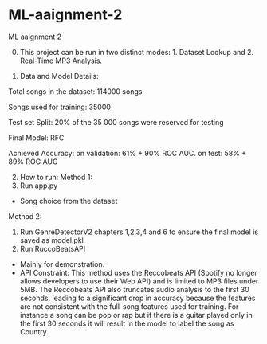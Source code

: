 # ML-aaignment-2
ML aaignment 2

0. This project can be run in two distinct modes: 1. Dataset Lookup and 2. Real-Time MP3 Analysis.

1. Data and Model Details:

Total songs in the dataset: 114000 songs

Songs used for training: 35000 

Test set Split: 20% of the 35 000 songs were reserved for testing

Final Model: RFC

Achieved Accuracy: on validation: 61% + 90% ROC AUC. on test: 58% + 89% ROC AUC


2. How to run:
Method 1:
1. Run app.py
- Song choice from the dataset

Method 2: 
1. Run GenreDetectorV2 chapters 1,2,3,4 and 6 to ensure the final model is saved as model.pkl
2. Run RuccoBeatsAPI
- Mainly for demonstration.
- API Constraint: This method uses the Reccobeats API (Spotify no longer allows developers to use their Web API) and is limited to MP3 files under 5MB. The Reccobeats API also truncates audio analysis to the first 30 seconds, leading to a significant drop in accuracy because the features are not consistent with the full-song features used for training. For instance a song can be pop or rap but if there is a guitar played only in the first 30 seconds it will result in the model to label the song as Country. 
